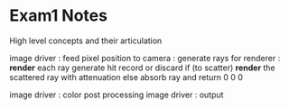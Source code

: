 # Exam1 Notes

High level concepts and their articulation

image driver : feed pixel position to
    camera : generate rays for
        renderer : **render** each ray
            generate hit record or discard
            if (to scatter)
                **render** the scattered ray with attenuation
            else
                absorb ray and return 0 0 0
            
image driver : color post processing
image driver : output
